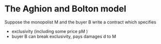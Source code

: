 # The Aghion and Bolton model
Suppose the monopolist M and the buyer B write a contract which
specifies
- exclusivity (including some price pM )
- buyer B can break exclusivity, pays damages d to M




